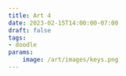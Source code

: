 ```yaml
---
title: Art 4
date: 2023-02-15T14:00:00-07:00
draft: false
tags: 
- doodle
params:
    image: /art/images/keys.png
---
```

